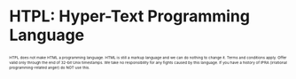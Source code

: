 # HTPL: Hyper-Text Programming Language




<sub><sub><sub><sub>HTPL does not make HTML a programming language. HTML is still a markup language and we can do nothing to change it. Terms and conditions apply. Offer valid only through the end of 32-bit Unix timestamps. We take no responsibility for any fights caused by this language. If you have a history of IPRA (irrational programming-related anger) do NOT use this.</sub></sub></sub></sub>
